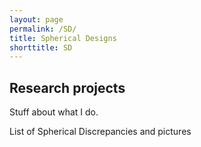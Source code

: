 ```yaml
---
layout: page
permalink: /SD/
title: Spherical Designs
shorttitle: SD
---
```


## Research projects
Stuff about what I do.

List of Spherical Discrepancies and pictures